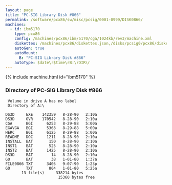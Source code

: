 ```yaml
---
layout: page
title: "PC-SIG Library Disk #866"
permalink: /software/pcx86/sw/misc/pcsig/0001-0999/DISK0866/
machines:
  - id: ibm5170
    type: pcx86
    config: /machines/pcx86/ibm/5170/cga/1024kb/rev3/machine.xml
    diskettes: /machines/pcx86/diskettes.json,/disks/pcsig0/pcx86/diskettes.json
    autoGen: true
    autoMount:
      B: "PC-SIG Library Disk #866"
    autoType: $date\r$time\rB:\rDIR\r
---
```


{% include machine.html id="ibm5170" %}

### Directory of PC-SIG Library Disk #866

     Volume in drive A has no label
     Directory of A:\

    DS3D     EXE    142359   8-28-90   2:10a
    DS3D     OVR    170542   8-28-90   2:10a
    CGA      BGI      6253   8-29-88   5:00a
    EGAVGA   BGI      5363   8-29-88   5:00a
    HERC     BGI      6125   8-29-88   5:00a
    README   DOC      1211   8-28-90   2:10a
    INSTALL  BAT       150   8-28-90   2:10a
    INST1    BAT       525   8-28-90   2:10a
    INST2    BAT      1425   8-28-90   2:10a
    DS3D     BAT        14   8-28-90   2:10a
    GO       BAT        38   1-01-80   1:37a
    FILE0866 TXT      3405   9-07-90   1:23p
    GO       TXT       804   1-01-80   5:25a
           13 file(s)     338214 bytes
                           15360 bytes free
